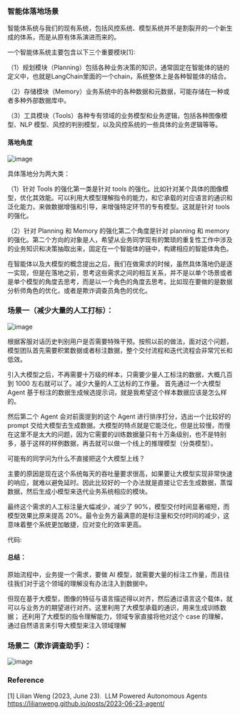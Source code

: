 ### 智能体落地场景
智能体系统与我们的现有系统，包括风控系统、模型系统并不是割裂开的一个新生成的体系，而是从原有体系演进而来的。

一个智能体系统主要包含以下三个重要模块[1]:

（1）规划模块（Planning）包括各种业务决策的知识，通常固定在智能体的链的定义中，也就是LangChain里面的一个chain，系统整体上是各种智能体的结合。

（2）存储模块（Memory）业务系统中的各种数据和元数据，可能存储在一种或者多种外部数据库中。

（3）工具模块（Tools）各种专有领域的业务模型和业务逻辑，包括各种图像模型、NLP 模型、风控的判别模型，以及风控系统的一些具体的业务逻辑等等。

#### 落地角度

![image](https://github.com/user-attachments/assets/ae3f53a3-5966-47cd-bbc3-20363330a132)

具体落地分为两大类：

（1）针对 Tools 的强化第一类是针对 tools 的强化。比如针对某个具体的图像模型，优化其效能。可以利用大模型理解指令的能力，和它承载的对应语言的通识和泛化能力，来做数据增强和引导，来增强特定环节的专有模型。这就是针对 tools 的强化。

（2）针对 Planning 和 Memory 的强化第二个角度是针对 planning 和 memory 的强化。第二个方向的对象是人，希望从业务同学现有的繁琐的重复性工作中涉及的业务知识和决策抽取出来，固定在一个智能体的链中，构建相应的智能体角色。

在智能体以及大模型的概念提出之后，我们在做需求的时候，虽然具体落地仍是逐一实现，但是在落地之前，思考这些需求之间的相互关系，并不是以单个场景或者是单个模型的角度去思考，而是以一个角色的角度去思考。比如现在要做的是数据分析师角色的优化，或者是欺诈调查员角色的优化。

### 场景一（减少大量的人工打标）：
![image](https://github.com/user-attachments/assets/5c00ed32-1e37-4c68-b969-a147a41af004)

根据客服对话历史判别用户是否需要特殊干预。按照以前的做法，面对这个问题，模型团队首先需要积累数据或者标注数据，整个交付流程和迭代流程会非常冗长和低效。

引入大模型之后，不再需要十万级的样本，只需要少量人工标注的数据，大概几百到 1000 左右就可以了。减少大量的人工达标的工作量。
首先通过一个大模型 Agent 基于标注的数据生成候选提示词，就是我希望这个样本数据应该是怎么样的。

然后第二个 Agent 会对前面提到的这个 Agent 进行排序打分，选出一个比较好的 prompt 交给大模型去生成数据。大模型的特点就是它能泛化，但是比较慢，而慢在这里不是太大的问题，因为它需要的训练数据量只有十万条级别，也不是特别多，基于这样的样例数据，再去就可以做一个线上的推理模型（分类模型）。

可能有的同学问为什么不直接把这个大模型上线？

主要的原因是现在这个系统每天的吞吐量要求很高，如果要让大模型实现非常快速的响应，就难以避免延时。因此比较好的一个办法就是直接让它去生成数据，蒸馏数据，然后生成小模型来迭代业务系统相应的模块。

最终这个需求的人工标注量大幅减少，减少了 90%，模型交付时间显著缩短，而模型效果比原来提高 20%。最令业务方最满意的是标注量和交付时间的减少，这意味着整个系统更加敏捷，应对变化的效率更高。

代码:


#### 总结：

原始流程中，业务提一个需求，要做 AI 模型，就需要大量的标注工作量，而且往往我们对于这个领域的理解没有办法注入到数据中。

但现在基于大模型，图像的特征与语言描述得以对齐，然后通过语言这个载体，就可以与业务方的期望进行对齐。这里利用了大模型承载的通识，用来生成训练数据；
还利用了大模型的指令理解能力，领域专家直接将他对这个 case 的理解，通过自然语言来引导大模型来注入领域理解


### 场景二（欺诈调查助手）：

![image](https://github.com/user-attachments/assets/7d6ce731-e704-4eed-b586-3c16c8e8fa9d)





### Reference
[1] Lilian Weng (2023, June 23).  LLM Powered Autonomous Agents  https://lilianweng.github.io/posts/2023-06-23-agent/
